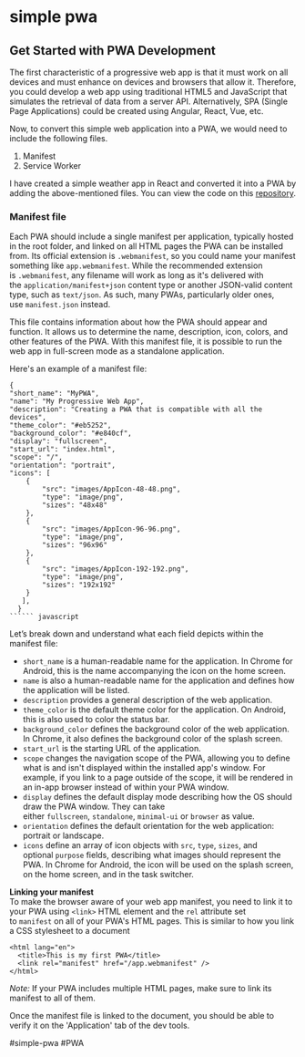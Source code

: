 # simple pwa
## Get Started with PWA Development

The first characteristic of a progressive web app is that it must work on all devices and must enhance on devices and browsers that allow it. Therefore, you could develop a web app using traditional HTML5 and JavaScript that simulates the retrieval of data from a server API. Alternatively, SPA (Single Page Applications) could be created using Angular, React, Vue, etc.

Now, to convert this simple web application into a PWA, we would need to include the following files.

1.  Manifest
2.  Service Worker

I have created a simple weather app in React and converted it into a PWA by adding the above-mentioned files. You can view the code on this [repository](https://github.com/supminn/weather_app_PWA).

### [](https://dev.to/this-is-learning/what-are-progressive-web-applications-get-started-with-creating-pwa-184b#manifest-file)Manifest file

Each PWA should include a single manifest per application, typically hosted in the root folder, and linked on all HTML pages the PWA can be installed from. Its official extension is `.webmanifest`, so you could name your manifest something like `app.webmanifest`. While the recommended extension is `.webmanifest`, any filename will work as long as it's delivered with the `application/manifest+json` content type or another JSON-valid content type, such as `text/json`. As such, many PWAs, particularly older ones, use `manifest.json` instead.

This file contains information about how the PWA should appear and function. It allows us to determine the name, description, icon, colors, and other features of the PWA. With this manifest file, it is possible to run the web app in full-screen mode as a standalone application.

Here's an example of a manifest file:

```
{
"short_name": "MyPWA",
"name": "My Progressive Web App",
"description": "Creating a PWA that is compatible with all the devices",
"theme_color": "#eb5252",
"background_color": "#e840cf",
"display": "fullscreen",
"start_url": "index.html",
"scope": "/",
"orientation": "portrait",
"icons": [
    {
        "src": "images/AppIcon-48-48.png",
        "type": "image/png",
        "sizes": "48x48"
    },
    {
        "src": "images/AppIcon-96-96.png",
        "type": "image/png",
        "sizes": "96x96"
    },
    {
        "src": "images/AppIcon-192-192.png",
        "type": "image/png",
        "sizes": "192x192"
    }
   ],
  }
`````` javascript

```

Let’s break down and understand what each field depicts within the manifest file:

-   `short_name` is a human-readable name for the application. In Chrome for Android, this is the name accompanying the icon on the home screen.
-   `name` is also a human-readable name for the application and defines how the application will be listed.
-   `description` provides a general description of the web application.
-   `theme_color` is the default theme color for the application. On Android, this is also used to color the status bar.
-   `background_color` defines the background color of the web application. In Chrome, it also defines the background color of the splash screen.
-   `start_url` is the starting URL of the application.
-   `scope` changes the navigation scope of the PWA, allowing you to define what is and isn't displayed within the installed app's window. For example, if you link to a page outside of the scope, it will be rendered in an in-app browser instead of within your PWA window.
-   `display` defines the default display mode describing how the OS should draw the PWA window. They can take either `fullscreen`, `standalone`, `minimal-ui` or `browser` as value.
-   `orientation` defines the default orientation for the web application: portrait or landscape.
-   `icons` define an array of icon objects with `src`, `type`, `sizes`, and optional `purpose` fields, describing what images should represent the PWA. In Chrome for Android, the icon will be used on the splash screen, on the home screen, and in the task switcher.

**Linking your manifest**  
To make the browser aware of your web app manifest, you need to link it to your PWA using `<link>` HTML element and the `rel` attribute set to `manifest` on all of your PWA's HTML pages. This is similar to how you link a CSS stylesheet to a document
<html lang="en">
  <title>This is my first PWA</title>
  <link rel="manifest" href="/app.webmanifest" />
</html>

```
<html lang="en">
  <title>This is my first PWA</title>
  <link rel="manifest" href="/app.webmanifest" />
</html>
```

_Note:_ If your PWA includes multiple HTML pages, make sure to link its manifest to all of them.

Once the manifest file is linked to the document, you should be able to verify it on the 'Application' tab of the dev tools.

 #simple-pwa
 #PWA 
